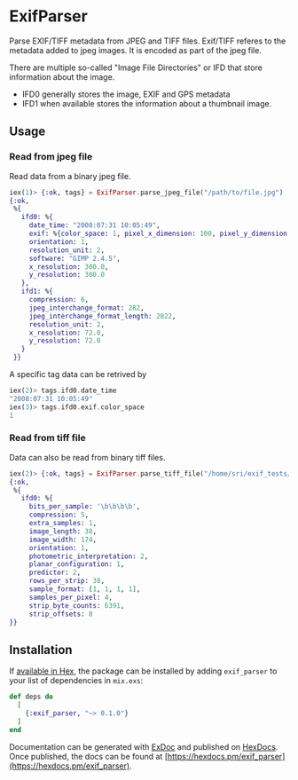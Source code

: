 # ExifParser

Parse EXIF/TIFF metadata from JPEG and TIFF files.
Exif/TIFF referes to the metadata added to jpeg images. It is encoded as part of the jpeg file.

There are multiple so-called "Image File Directories" or IFD that store information about the image.
+ IFD0 generally stores the image, EXIF and GPS metadata
+ IFD1 when available stores the information about a thumbnail image.

## Usage

### Read from jpeg file
Read data from a binary jpeg file.

```elixir
iex(1)> {:ok, tags} = ExifParser.parse_jpeg_file("/path/to/file.jpg")
{:ok,
 %{
   ifd0: %{
     date_time: "2008:07:31 10:05:49",
     exif: %{color_space: 1, pixel_x_dimension: 100, pixel_y_dimension: 77},
     orientation: 1,
     resolution_unit: 2,
     software: "GIMP 2.4.5",
     x_resolution: 300.0,
     y_resolution: 300.0
   },
   ifd1: %{
     compression: 6,
     jpeg_interchange_format: 282,
     jpeg_interchange_format_length: 2022,
     resolution_unit: 2,
     x_resolution: 72.0,
     y_resolution: 72.0
   }
 }}
```

A specific tag data can be retrived by 
```elixir
iex(2)> tags.ifd0.date_time
"2008:07:31 10:05:49"
iex(3)> tags.ifd0.exif.color_space
1
```

### Read from tiff file
Data can also be read from binary tiff files.

```elixir
iex(2)> {:ok, tags} = ExifParser.parse_tiff_file("/home/sri/exif_tests/test1.tiff")
{:ok,
 %{
   ifd0: %{
     bits_per_sample: '\b\b\b\b',
     compression: 5,
     extra_samples: 1,
     image_length: 38,
     image_width: 174,
     orientation: 1,
     photometric_interpretation: 2,
     planar_configuration: 1,
     predictor: 2,
     rows_per_strip: 38,
     sample_format: [1, 1, 1, 1],
     samples_per_pixel: 4,
     strip_byte_counts: 6391,
     strip_offsets: 8
}}
```

## Installation

If [available in Hex](https://hex.pm/docs/publish), the package can be installed
by adding `exif_parser` to your list of dependencies in `mix.exs`:

```elixir
def deps do
  [
    {:exif_parser, "~> 0.1.0"}
  ]
end
```

Documentation can be generated with [ExDoc](https://github.com/elixir-lang/ex_doc)
and published on [HexDocs](https://hexdocs.pm). Once published, the docs can
be found at [https://hexdocs.pm/exif_parser](https://hexdocs.pm/exif_parser).

